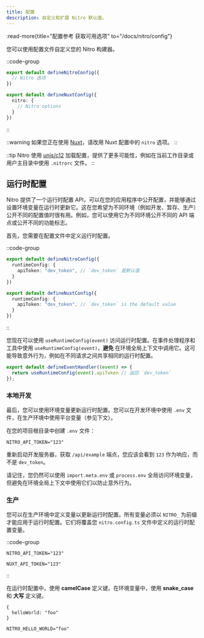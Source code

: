 ```yaml
---
title: 配置
description: 自定义和扩展 Nitro 默认值。
---
```


:read-more{title="配置参考 获取可用选项" to="/docs/nitro/config"}

您可以使用配置文件自定义您的 Nitro 构建器。

::code-group
```typescript [nitro.config.ts]
export default defineNitroConfig({
  // Nitro 选项
})
```
```typescript [nuxt.config.ts]
export default defineNuxtConfig({
  nitro: {
    // Nitro options
  }
})
```
::

::warning
如果您正在使用 [Nuxt](https://nuxt.com/)，请改用 Nuxt 配置中的 `nitro` 选项。
::

::tip
Nitro 使用 [unjs/c12](https://github.com/unjs/c12) 加载配置，提供了更多可能性，例如在当前工作目录或用户主目录中使用 `.nitrorc` 文件。
::

## 运行时配置

Nitro 提供了一个运行时配置 API，可以在您的应用程序中公开配置，并能够通过设置环境变量在运行时更新它。这在您希望为不同环境（例如开发、暂存、生产）公开不同的配置值时很有用。例如，您可以使用它为不同环境公开不同的 API 端点或公开不同的功能标志。

首先，您需要在配置文件中定义运行时配置。

::code-group
```typescript [nitro.config.ts]
export default defineNitroConfig({
  runtimeConfig: {
    apiToken: "dev_token", // `dev_token` 是默认值
  }
})
```
```typescript [nuxt.config.ts]
export default defineNuxtConfig({
  runtimeConfig: {
    apiToken: "dev_token", // `dev_token` is the default value
  }
})
```
::

您现在可以使用 `useRuntimeConfig(event)` 访问运行时配置。在事件处理程序和工具中使用 `useRuntimeConfig(event)`，**避免** 在环境全局上下文中调用它。这可能导致意外行为，例如在不同请求之间共享相同的运行时配置。

```typescript [server/api/example.get.ts]
export default defineEventHandler((event) => {
  return useRuntimeConfig(event).apiToken // 返回 `dev_token`
});
```

### 本地开发

最后，您可以使用环境变量更新运行时配置。您可以在开发环境中使用 `.env` 文件，在生产环境中使用平台变量（参见下文）。

在您的项目根目录中创建 `.env` 文件：

``` [.env]
NITRO_API_TOKEN="123"
```

重新启动开发服务器，获取 `/api/example` 端点，您应该会看到 `123` 作为响应，而不是 `dev_token`。

请记住，您仍然可以使用 `import.meta.env` 或 `process.env` 全局访问环境变量，但避免在环境全局上下文中使用它们以防止意外行为。

### 生产

您可以在生产环境中定义变量以更新运行时配置。所有变量必须以 `NITRO_` 为前缀才能应用于运行时配置。它们将覆盖您 `nitro.config.ts` 文件中定义的运行时配置变量。

::code-group
``` [.env(nitro)]
NITRO_API_TOKEN="123"
```
``` [.env(nuxt)]
NUXT_API_TOKEN="123"
```
::

在运行时配置中，使用 **camelCase** 定义键。在环境变量中，使用 **snake_case** 和 **大写** 定义键。

```json5
{
  helloWorld: "foo"
}
```
```
NITRO_HELLO_WORLD="foo"
```



